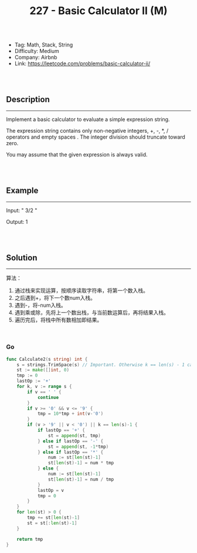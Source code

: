 # <center>227 - Basic Calculator II (M)</center> 



<br></br>

* Tag: Math, Stack, String
* Difficulty: Medium
* Company: Airbnb
* Link: https://leetcode.com/problems/basic-calculator-ii/

<br></br>



## Description
----
Implement a basic calculator to evaluate a simple expression string.

The expression string contains only non-negative integers, +, -, *, / operators and empty spaces . The integer division should truncate toward zero.

You may assume that the given expression is always valid.

<br></br>



## Example
----
Input: " 3/2 "

Output: 1

<br></br>



## Solution
----
算法：
1. 通过栈来实现运算，按顺序读取字符串，将第一个数入栈。
2. 之后遇到+，将下一个数num入栈。
3. 遇到-，将-num入栈。
4. 遇到乘或除，先将上一个数出栈，与当前数运算后，再将结果入栈。
5. 遍历完后，将栈中所有数相加即结果。

<br>


### Go
```go
func Calculate2(s string) int {
	s = strings.TrimSpace(s) // Important. Otherwise k == len(s) - 1 can't work.
	st := make([]int, 0)
	tmp := 0
	lastOp := '+'
	for k, v := range s {
		if v == ' ' {
			continue
		}
		if v >= '0' && v <= '9' {
			tmp = 10*tmp + int(v-'0')
		}
		if (v > '9' || v < '0') || k == len(s)-1 {
			if lastOp == '+' {
				st = append(st, tmp)
			} else if lastOp == '-' {
				st = append(st, -1*tmp)
			} else if lastOp == '*' {
				num := st[len(st)-1]
				st[len(st)-1] = num * tmp
			} else {
				num := st[len(st)-1]
				st[len(st)-1] = num / tmp
			}
			lastOp = v
			tmp = 0
		}
	}
	for len(st) > 0 {
		tmp += st[len(st)-1]
		st = st[:len(st)-1]
	}

	return tmp
}
```

<br>
